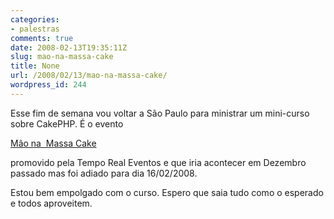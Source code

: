 ```yaml
---
categories:
- palestras
comments: true
date: 2008-02-13T19:35:11Z
slug: mao-na-massa-cake
title: None
url: /2008/02/13/mao-na-massa-cake/
wordpress_id: 244
---
```


Esse fim de semana vou voltar a São Paulo para ministrar um mini-curso sobre CakePHP. É o evento

[Mão na  Massa Cake](http://www.temporealeventos.com.br/?area=86)

promovido pela Tempo Real Eventos e que iria acontecer em Dezembro passado mas foi adiado para dia 16/02/2008.

Estou bem empolgado com o curso. Espero que saia tudo como o esperado e todos aproveitem.
